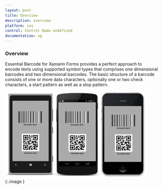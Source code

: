```yaml
---
layout: post
title: Overview
description: overview
platform: ios
control: Control Name undefined
documentation: ug
---
```


### Overview

Essential Barcode for Xamarin Forms provides a perfect approach to encode texts using supported symbol types that comprises one dimensional barcodes and two dimensional barcodes. The basic structure of a barcode consists of one or more data characters, optionally one or two check characters, a start pattern as well as a stop pattern.

![C:/Users/paulinebosco/Desktop/Edited/XOverview.png](Overview_images/Overview_img1.png)
{:.image }


